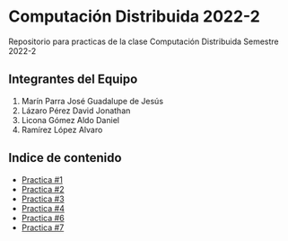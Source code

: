 # Computación Distribuida 2022-2

Repositorio para practicas de la clase Computación Distribuida Semestre 2022-2

## Integrantes del Equipo

1. Marín Parra José Guadalupe de Jesús
2. Lázaro Pérez David Jonathan
3. Licona Gómez Aldo Daniel
4. Ramírez López Alvaro

## Indice de contenido

* [Practica #1](https://gitlab.com/alvaro-ramirez/computacion-distribuida-2022-2/-/tree/main/Practica01)
* [Practica #2](https://gitlab.com/alvaro-ramirez/computacion-distribuida-2022-2/-/tree/main/Practica02)
* [Practica #3](https://gitlab.com/alvaro-ramirez/computacion-distribuida-2022-2/-/tree/main/Practica03)
* [Practica #4](https://gitlab.com/alvaro-ramirez/computacion-distribuida-2022-2/-/tree/main/Practica04)
* [Practica #6](https://gitlab.com/alvaro-ramirez/computacion-distribuida-2022-2/-/tree/main/Practica06)
* [Practica #7](https://gitlab.com/alvaro-ramirez/computacion-distribuida-2022-2/-/tree/main/Practica07)
